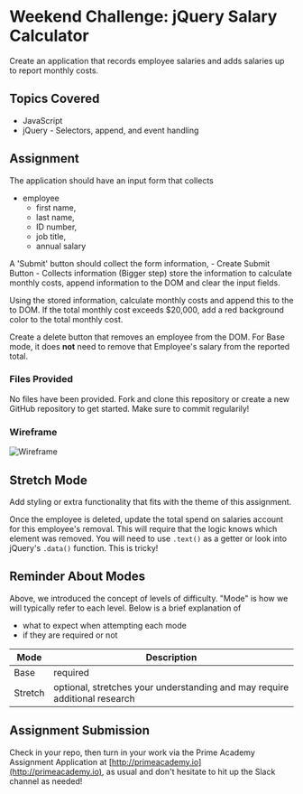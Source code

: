 # Weekend Challenge: jQuery Salary Calculator
Create an application that records employee salaries and adds salaries up to report monthly costs.

## Topics Covered
- JavaScript
- jQuery - Selectors, append, and event handling

## Assignment

The application should have an input form that collects
- employee
    - first name,
    - last name,
    - ID number,
    - job title,
    - annual salary

A 'Submit' button should collect the form information, 
    - Create Submit Button
    - Collects information (Bigger step)
store the information to calculate monthly costs, 
append information to the DOM and 
clear the input fields. 

Using the stored information, calculate monthly costs and append this to the to DOM. If the total monthly cost exceeds $20,000, add a red background color to the total monthly cost.

Create a delete button that removes an employee from the DOM. For Base mode, it does **not** need to remove that Employee's salary from the reported total.

### Files Provided
No files have been provided. Fork and clone this repository or create a new GitHub repository to get started. Make sure to commit regularily!

### Wireframe

![Wireframe](salary-calc-wireframe.png)

## Stretch Mode

Add styling or extra functionality that fits with the theme of this assignment.

Once the employee is deleted, update the total spend on salaries account for this employee's removal. This will require that the logic knows which element was removed. You will need to use `.text()` as a getter or look into jQuery's `.data()` function. This is tricky! 

## Reminder About Modes

Above, we introduced the concept of levels of difficulty. "Mode" is how we will typically refer to each level. Below is a brief explanation of

* what to expect when attempting each mode
* if they are required or not

Mode | Description
--- | ---
Base | required
Stretch | optional, stretches your understanding and may require additional research

## Assignment Submission
Check in your repo, then turn in your work via the Prime Academy Assignment Application at [http://primeacademy.io](http://primeacademy.io), as usual and don't hesitate to hit up the Slack channel as needed!
